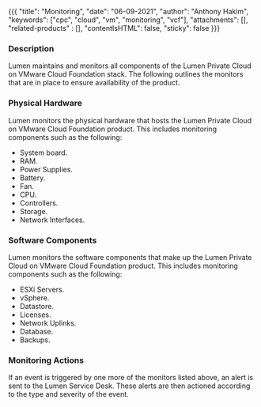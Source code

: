 {{{
  "title": "Monitoring",
  "date": "06-09-2021",
  "author": "Anthony Hakim",
  "keywords": ["cpc", "cloud", "vm", "monitoring", "vcf"],
  "attachments": [],
  "related-products" : [],
  "contentIsHTML": false,
  "sticky": false
}}}

### Description
Lumen maintains and monitors all components of the Lumen Private Cloud on VMware Cloud Foundation stack. The following outlines the monitors that are in place to ensure availability of the product.

### Physical Hardware
Lumen monitors the physical hardware that hosts the Lumen Private Cloud on VMware Cloud Foundation product. This includes monitoring components such as the following:

* System board.
* RAM.
* Power Supplies.
* Battery. 
* Fan.
* CPU.
* Controllers. 
* Storage.
* Network Interfaces.

### Software Components
Lumen monitors the software components that make up the Lumen Private Cloud on VMware Cloud Foundation product. This includes monitoring components such as the following:

* ESXi Servers.
* vSphere.
* Datastore.
* Licenses.
* Network Uplinks.
* Database.
* Backups.

### Monitoring Actions
If an event is triggered by one more of the monitors listed above, an alert is sent to the Lumen Service Desk. These alerts are then actioned according to the type and severity of the event.

